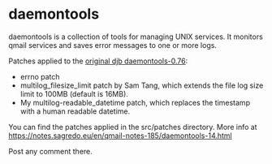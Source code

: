 # daemontools

daemontools is a collection of tools for managing UNIX services. It monitors qmail services and saves error messages to one or more logs.

Patches applied to the [original djb daemontools-0.76](http://cr.yp.to/daemontools.html):

* errno patch
* multilog_filesize_limit patch by Sam Tang, which extends the file log size limit to 100MB (default is 16MB).
* My multilog-readable_datetime patch, which replaces the timestamp with a human readable datetime.

You can find the patches applied in the src/patches directory.
More info at https://notes.sagredo.eu/en/qmail-notes-185/daemontools-14.html

Post any comment there.
